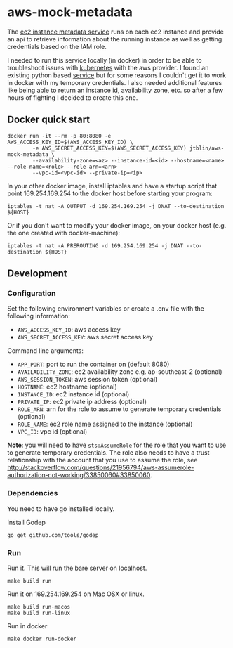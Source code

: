 # aws-mock-metadata

The [ec2 instance metadata service](http://docs.aws.amazon.com/AWSEC2/latest/UserGuide/ec2-instance-metadata.html)
runs on each ec2 instance and provide an api to retrieve information about the running instance as well as 
getting credentials based on the IAM role. 

I needed to run this service locally (in docker) in order to be able to troubleshoot issues with [kubernetes](https://github.com/kubernetes/kubernetes/)
with the aws provider. I found an existing python based [service](https://github.com/dump247/aws-mock-metadata) but
for some reasons I couldn't get it to work in docker with my temporary credentials. I also needed additional features 
like being able to return an instance id, availability zone, etc. so after a few hours of fighting I decided to 
create this one.

## Docker quick start

	docker run -it --rm -p 80:8080 -e AWS_ACCESS_KEY_ID=$(AWS_ACCESS_KEY_ID) \
    		-e AWS_SECRET_ACCESS_KEY=$(AWS_SECRET_ACCESS_KEY) jtblin/aws-mock-metadata \
    		--availability-zone=<az> --instance-id=<id> --hostname=<name> --role-name=<role> --role-arn=<arn>
    		--vpc-id=<vpc-id> --private-ip=<ip>

In your other docker image, install iptables and have a startup script that point 169.254.169.254 to the docker host
before starting your program:

	iptables -t nat -A OUTPUT -d 169.254.169.254 -j DNAT --to-destination ${HOST}

Or if you don't want to modify your docker image, on your docker host (e.g. the one created with docker-machine):

	iptables -t nat -A PREROUTING -d 169.254.169.254 -j DNAT --to-destination ${HOST}

## Development

### Configuration

Set the following environment variables or create a .env file with the following information:

* `AWS_ACCESS_KEY_ID`: aws access key
* `AWS_SECRET_ACCESS_KEY`: aws secret access key

Command line arguments:

* `APP_PORT`: port to run the container on (default 8080)
* `AVAILABILITY_ZONE`: ec2 availability zone e.g. ap-southeast-2 (optional)
* `AWS_SESSION_TOKEN`: aws session token (optional)
* `HOSTNAME`: ec2 hostname (optional)
* `INSTANCE_ID`: ec2 instance id (optional)
* `PRIVATE_IP`: ec2 private ip address (optional)
* `ROLE_ARN`: arn for the role to assume to generate temporary credentials (optional)
* `ROLE_NAME`: ec2 role name assigned to the instance (optional)
* `VPC_ID`: vpc id (optional)

**Note**: you will need to have `sts:AssumeRole` for the role that you want to use to generate temporary credentials.
The role also needs to have a trust relationship with the account that you use to assume the role, see
http://stackoverflow.com/questions/21956794/aws-assumerole-authorization-not-working/33850060#33850060.

### Dependencies

You need to have go installed locally.

Install Godep

    go get github.com/tools/godep

### Run

Run it. This will run the bare server on localhost.

    make build run

Run it on 169.254.169.254 on Mac OSX or linux.

    make build run-macos
    make build run-linux

Run in docker

	make docker run-docker
